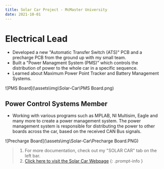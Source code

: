 ```yaml
---
title: Solar Car Project - McMaster University
date: 2021-10-01
---
```


# Electrical Lead

- Developed a new "Automatic Transfer Switch (ATS)" PCB and a precharge PCB from the ground up with my small team.  
- Built a "Power Managment System (PMS)" which controls the distribution of power to the whole car in a specific sequence.   
- Learned about Maximum Power Point Tracker and Battery Management Systems.  

<!---Below is the PMS Board--->
![PMS Board](\assets\img\Solar-Car\PMS Board.png)

## Power Control Systems Member
- Working with various programs such as MPLAB, NI Multisim, Eagle and many more to create a power management system. The power management system is responsible for distributing the power to other boards across the car, based on the received CAN Bus signals.

<!---Below is the Precharge Board--->
![Precharge Board](\assets\img\Solar-Car\Precharge Board.PNG)

> 1. For more documentation, check out my "SOLAR CAR" tab on the left bar.   
> 2. [Click here to visit the Solar Car Webpage](https://www.mcmastersolarcar.com/#/)
{: .prompt-info }
